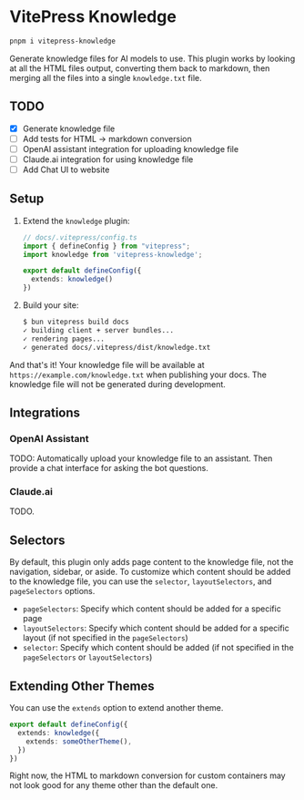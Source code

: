 # VitePress Knowledge

```sh
pnpm i vitepress-knowledge
```

Generate knowledge files for AI models to use. This plugin works by looking at all the HTML files output, converting them back to markdown, then merging all the files into a single `knowledge.txt` file.

## TODO

- [x] Generate knowledge file
- [ ] Add tests for HTML &rarr; markdown conversion
- [ ] OpenAI assistant integration for uploading knowledge file
- [ ] Claude.ai integration for using knowledge file
- [ ] Add Chat UI to website

## Setup

1. Extend the `knowledge` plugin:
   ```ts
   // docs/.vitepress/config.ts
   import { defineConfig } from "vitepress";
   import knowledge from 'vitepress-knowledge';

   export default defineConfig({
     extends: knowledge()
   })
   ```
2. Build your site:
   ```sh
   $ bun vitepress build docs
   ✓ building client + server bundles...
   ✓ rendering pages...
   ✓ generated docs/.vitepress/dist/knowledge.txt
   ```

And that's it! Your knowledge file will be available at `https://example.com/knowledge.txt` when publishing your docs. The knowledge file will not be generated during development.

## Integrations

### OpenAI Assistant

TODO: Automatically upload your knowledge file to an assistant. Then provide a chat interface for asking the bot questions.

### Claude.ai

TODO.

## Selectors

By default, this plugin only adds page content to the knowledge file, not the navigation, sidebar, or aside. To customize which content should be added to the knowledge file, you can use the `selector`, `layoutSelectors`, and `pageSelectors` options.

- `pageSelectors`: Specify which content should be added for a specific page
- `layoutSelectors`: Specify which content should be added for a specific layout (if not specified in the `pageSelectors`)
- `selector`: Specify which content should be added (if not specified in the `pageSelectors` or `layoutSelectors`)

## Extending Other Themes

You can use the `extends` option to extend another theme.

```ts
export default defineConfig({
  extends: knowledge({
    extends: someOtherTheme(),
  })
})
```

Right now, the HTML to markdown conversion for custom containers may not look good for any theme other than the default one.
